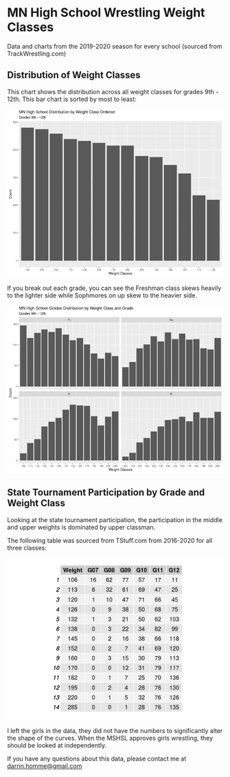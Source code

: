 # MN High School Wrestling Weight Classes
Data and charts from the 2019-2020 season for every school (sourced from TrackWrestling.com)

## Distribution of Weight Classes

This chart shows the distribution across all weight classes for grades 9th - 12th. This bar chart is sorted by most to least:

![](Images/MN-High-School-Distribution-by-Weight-Class-Ordered.png)

If you break out each grade, you can see the Freshman class skews heavily to the lighter side while Sophmores on up skew to the heavier side.

![](Images/MN-High-School-Grades-Distribution-by-Weight-Class-and-Grade.png)

## State Tournament Participation by Grade and Weight Class
Looking at the state tournament participation, the participation in the middle and upper weights is dominated by upper classman.

The following table was sourced from TStuff.com from 2016-2020 for all three classes:

![](Images/State-Participation-By-Grade-2016-2020.png)

I left the girls in the data, they did not have the numbers to significantly alter the shape of the curves. When the MSHSL approves girls wrestling, they should be looked at independently.

If you have any questions about this data, please contact me at darrin.homme@gmail.com
